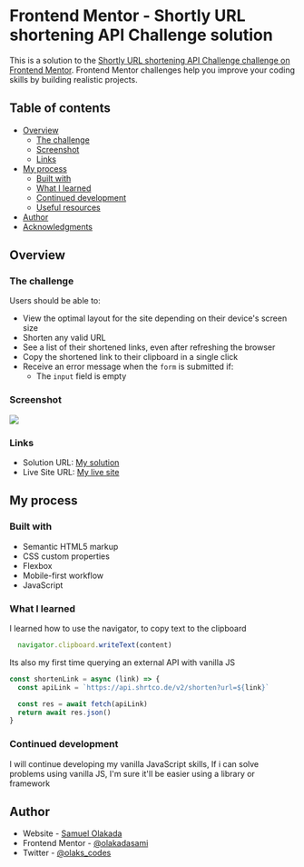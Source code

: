 # Frontend Mentor - Shortly URL shortening API Challenge solution

This is a solution to the [Shortly URL shortening API Challenge challenge on Frontend Mentor](https://www.frontendmentor.io/challenges/url-shortening-api-landing-page-2ce3ob-G). Frontend Mentor challenges help you improve your coding skills by building realistic projects. 

## Table of contents

- [Overview](#overview)
  - [The challenge](#the-challenge)
  - [Screenshot](#screenshot)
  - [Links](#links)
- [My process](#my-process)
  - [Built with](#built-with)
  - [What I learned](#what-i-learned)
  - [Continued development](#continued-development)
  - [Useful resources](#useful-resources)
- [Author](#author)
- [Acknowledgments](#acknowledgments)

## Overview

### The challenge

Users should be able to:

- View the optimal layout for the site depending on their device's screen size
- Shorten any valid URL
- See a list of their shortened links, even after refreshing the browser
- Copy the shortened link to their clipboard in a single click
- Receive an error message when the `form` is submitted if:
  - The `input` field is empty

### Screenshot

![](./images/screenshot.jpg)

### Links

- Solution URL: [My solution](https://github.com/olakadasami/url-shortener-FEM.git)
- Live Site URL: [My live site](https://olakadasami.github.io/url-shortener-FEM/)

## My process

### Built with

- Semantic HTML5 markup
- CSS custom properties
- Flexbox
- Mobile-first workflow
- JavaScript

### What I learned

I learned how to use the navigator, to copy text to the clipboard
```js
  navigator.clipboard.writeText(content)
```

Its also my first time querying an external API with vanilla JS
```js
const shortenLink = async (link) => {
  const apiLink = `https://api.shrtco.de/v2/shorten?url=${link}`

  const res = await fetch(apiLink)
  return await res.json()
}
```


### Continued development

I will continue developing my vanilla JavaScript skills, If i can solve problems using vanilla JS, I'm sure it'll be easier using a library or framework


<!-- ### Useful resources

- [Example resource 1](https://www.example.com) - This helped me for XYZ reason. I really liked this pattern and will use it going forward.
- [Example resource 2](https://www.example.com) - This is an amazing article which helped me finally understand XYZ. I'd recommend it to anyone still learning this concept. -->

## Author

- Website - [Samuel Olakada](https://olakadasami-portfolio.vercel.app/)
- Frontend Mentor - [@olakadasami](https://www.frontendmentor.io/profile/olakadasami)
- Twitter - [@olaks_codes](https://www.twitter.com/olaks_codes)